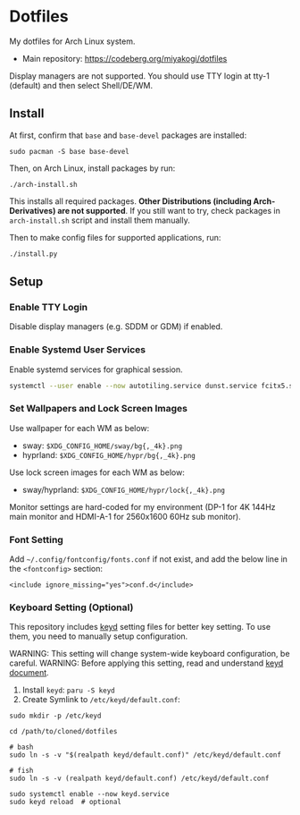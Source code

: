 # Dotfiles

My dotfiles for Arch Linux system.

- Main repository: https://codeberg.org/miyakogi/dotfiles

Display managers are not supported.
You should use TTY login at tty-1 (default) and then select Shell/DE/WM.

## Install

At first, confirm that `base` and `base-devel` packages are installed:

```
sudo pacman -S base base-devel
```

Then, on Arch Linux, install packages by run:

```
./arch-install.sh
```

This installs all required packages.
**Other Distributions (including Arch-Derivatives) are not supported**.
If you still want to try, check packages in `arch-install.sh` script and install them manually.

Then to make config files for supported applications, run:

```sh
./install.py
```

## Setup

### Enable TTY Login

Disable display managers (e.g. SDDM or GDM) if enabled.

### Enable Systemd User Services

Enable systemd services for graphical session.

```sh
systemctl --user enable --now autotiling.service dunst.service fcitx5.service swayidle.service hypridle.service waybar.service
```

### Set Wallpapers and Lock Screen Images

Use wallpaper for each WM as below:

- sway: `$XDG_CONFIG_HOME/sway/bg{,_4k}.png`
- hyprland: `$XDG_CONFIG_HOME/hypr/bg{,_4k}.png`

Use lock screen images for each WM as below:

- sway/hyprland: `$XDG_CONFIG_HOME/hypr/lock{,_4k}.png`

Monitor settings are hard-coded for my environment (DP-1 for 4K 144Hz main monitor and HDMI-A-1 for 2560x1600 60Hz sub monitor).

### Font Setting

Add `~/.config/fontconfig/fonts.conf` if not exist, and add the below line in the `<fontconfig>` section:

```
<include ignore_missing="yes">conf.d</include>
```

### Keyboard Setting (Optional)

This repository includes [keyd](https://github.com/rvaiya/keyd) setting files for better key setting.
To use them, you need to manually setup configuration.

WARNING: This setting will change system-wide keyboard configuration, be careful.
WARNING: Before applying this setting, read and understand [keyd document](https://github.com/rvaiya/keyd/blob/master/docs/keyd.scdoc).

1. Install `keyd`: `paru -S keyd`
2. Create Symlink to `/etc/keyd/default.conf`:

```
sudo mkdir -p /etc/keyd

cd /path/to/cloned/dotfiles

# bash
sudo ln -s -v "$(realpath keyd/default.conf)" /etc/keyd/default.conf 

# fish
sudo ln -s -v (realpath keyd/default.conf) /etc/keyd/default.conf 

sudo systemctl enable --now keyd.service
sudo keyd reload  # optional
```
